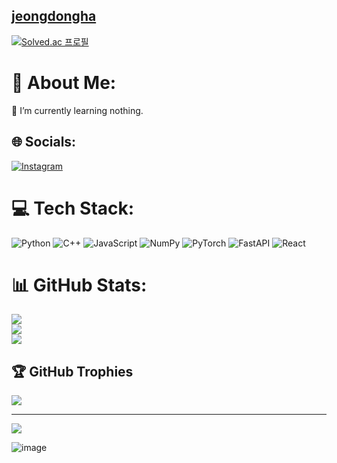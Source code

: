 ## [jeongdongha](https://ha4219.github.io/)

[![Solved.ac 프로필](http://mazassumnida.wtf/api/generate_badge?boj=jeongdongha)](https://solved.ac/jeongdongha)<br/>

# 💫 About Me:
🌱 I’m currently learning nothing.


## 🌐 Socials:
[![Instagram](https://img.shields.io/badge/Instagram-%23E4405F.svg?logo=Instagram&logoColor=white)](https://instagram.com/dhjeong4219) 

# 💻 Tech Stack:
![Python](https://img.shields.io/badge/python-3670A0?style=for-the-badge&logo=python&logoColor=ffdd54) ![C++](https://img.shields.io/badge/c++-%2300599C.svg?style=for-the-badge&logo=c%2B%2B&logoColor=white) ![JavaScript](https://img.shields.io/badge/javascript-%23323330.svg?style=for-the-badge&logo=javascript&logoColor=%23F7DF1E) ![NumPy](https://img.shields.io/badge/numpy-%23013243.svg?style=for-the-badge&logo=numpy&logoColor=white) ![PyTorch](https://img.shields.io/badge/PyTorch-%23EE4C2C.svg?style=for-the-badge&logo=PyTorch&logoColor=white) ![FastAPI](https://img.shields.io/badge/FastAPI-005571?style=for-the-badge&logo=fastapi) ![React](https://img.shields.io/badge/react-%2320232a.svg?style=for-the-badge&logo=react&logoColor=%2361DAFB)
# 📊 GitHub Stats:
![](https://github-readme-stats.vercel.app/api?username=ha4219&theme=dark&hide_border=true&include_all_commits=true&count_private=false)<br/>
![](https://github-readme-streak-stats.herokuapp.com/?user=ha4219&theme=dark&hide_border=true)<br/>
![](https://github-readme-stats.vercel.app/api/top-langs/?username=ha4219&theme=dark&hide_border=true&include_all_commits=true&count_private=false&layout=compact)

## 🏆 GitHub Trophies
![](https://github-profile-trophy.vercel.app/?username=ha4219&theme=discord&no-frame=false&no-bg=false&margin-w=4)

---
[![](https://visitcount.itsvg.in/api?id=ha4219&icon=0&color=0)](https://visitcount.itsvg.in)

<!-- Proudly created with GPRM ( https://gprm.itsvg.in ) -->

![image](https://lol-github-profile-api.vercel.app/api/opgg?name=Quad)
